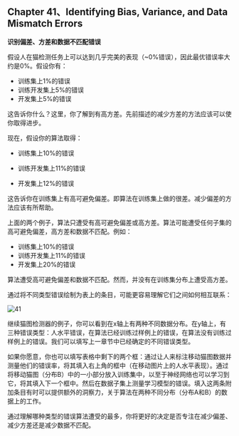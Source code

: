 ## Chapter 41、Identifying Bias, Variance, and Data Mismatch Errors

**识别偏差、方差和数据不匹配错误**

假设人在猫检测任务上可以达到几乎完美的表现（~0%错误），因此最优错误率大约是0%。假设你有：

- 训练集上1%的错误
- 训练开发集上5%的错误
- 开发集上5%的错误

这告诉你什么？这里，你了解到有高方差。先前描述的减少方差的方法应该可以使你取得进步。

现在，假设你的算法取得：

- 训练集上10%的错误

- 训练开发集上11%的错误

- 开发集上12%的错误

这告诉你在训练集上有高可避免偏差。即算法在训练集上做的很差。减少偏差的方法应该有所帮助。

上面的两个例子，算法只遭受有高可避免偏差或高方差。算法可能遭受任何子集的高可避免偏差，高方差和数据不匹配。例如：

- 训练集上10%的错误
- 训练开发集上11%的错误
- 开发集上20%的错误

算法遭受高可避免偏差和数据不匹配。然而，并没有在训练集分布上遭受高方差。

通过将不同类型错误绘制为表上的条目，可能更容易理解它们之间如何相互联系：

![41](http://oow6unnib.bkt.clouddn.com/myl-c41-0.jpg)

继续猫图检测器的例子，你可以看到在x轴上有两种不同数据分布。在y轴上，有三种错误类型：人水平错误，在算法已经训练过样例上的错误，在算法没有训练过样例上的错误。我们可以填写上一章节中已经确定的不同错误类型。

如果你愿意，你也可以填写表格中剩下的两个框：通过让人来标注移动猫图数据并测量他们的错误率，将其填入右上角的框中（在移动图片上的人水平表现）。通过将移动猫图（分布B）中的一小部分放入训练集中，以至于神经网络也可以学习到它，将其填入下一个框中。然后在数据子集上测量学习模型的错误。填入这两条附加条目有时可以提供额外的洞察力，关于算法在两种不同分布（分布A和B）的数据上的工作。

通过理解哪种类型的错误算法遭受的最多，你将更好的决定是否专注在减少偏差、减少方差还是减少数据不匹配。